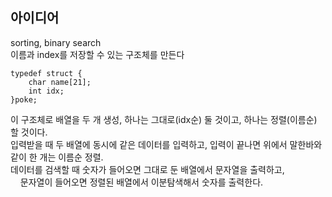 ## 아이디어
sorting, binary search  
이름과 index를 저장할 수 있는 구조체를 만든다
```
typedef struct {
	char name[21];
	int idx;
}poke;
```
이 구조체로 배열을 두 개 생성, 하나는 그대로(idx순) 둘 것이고, 하나는 정렬(이름순) 할 것이다.  
입력받을 때 두 배열에 동시에 같은 데이터를 입력하고, 입력이 끝나면 위에서 말한바와 같이 한 개는 이름순 정렬.  
데이터를 검색할 때 숫자가 들어오면 그대로 둔 배열에서 문자열을 출력하고,  
&nbsp;&nbsp;&nbsp;&nbsp;문자열이 들어오면 정렬된 배열에서 이분탐색해서 숫자를 출력한다.
